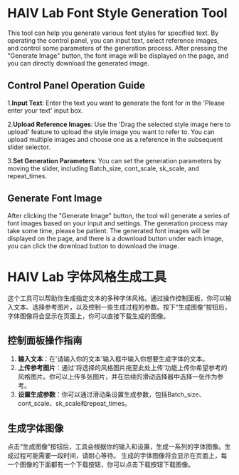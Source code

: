 # HAIV Lab Font Style Generation Tool

This tool can help you generate various font styles for specified text. By operating the control panel, you can input text, select reference images, and control some parameters of the generation process. After pressing the "Generate Image" button, the font image will be displayed on the page, and you can directly download the generated image.
## Control Panel Operation Guide

1.**Input Text**: Enter the text you want to generate the font for in the 'Please enter your text' input box.

2.**Upload Reference Images**: Use the 'Drag the selected style image here to upload' feature to upload the style image you want to refer to. You can upload multiple images and choose one as a reference in the subsequent slider selector.

3.**Set Generation Parameters**: You can set the generation parameters by moving the slider, including Batch_size, cont_scale, sk_scale, and repeat_times.

## Generate Font Image

After clicking the "Generate Image" button, the tool will generate a series of font images based on your input and settings. The generation process may take some time, please be patient. The generated font images will be displayed on the page, and there is a download button under each image, you can click the download button to download the image.



# HAIV Lab 字体风格生成工具

这个工具可以帮助你生成指定文本的多种字体风格。通过操作控制面板，你可以输入文本、选择参考图片，以及控制一些生成过程的参数。按下“生成图像”按钮后，字体图像将会显示在页面上，你可以直接下载生成的图像。

## 控制面板操作指南

1. **输入文本**：在'请输入你的文本'输入框中输入你想要生成字体的文本。
2. **上传参考图片**：通过'将选择的风格图片拖至此处上传'功能上传你希望参考的风格图片。你可以上传多张图片，并在后续的滑动选择器中选择一张作为参考。
3. **设置生成参数**：你可以通过滑动条设置生成参数，包括Batch_size、cont_scale、sk_scale和repeat_times。

## 生成字体图像

点击“生成图像”按钮后，工具会根据你的输入和设置，生成一系列的字体图像。生成过程可能需要一段时间，请耐心等待。
生成的字体图像将会显示在页面上，每一个图像的下面都有一个下载按钮，你可以点击下载按钮下载图像。

